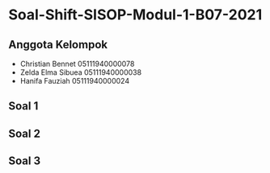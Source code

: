 # Soal-Shift-SISOP-Modul-1-B07-2021
## Anggota Kelompok
* Christian Bennet 05111940000078
* Zelda Elma Sibuea 05111940000038
* Hanifa Fauziah 05111940000024
## Soal 1
## Soal 2
## Soal 3
